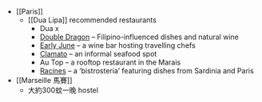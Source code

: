 - [[Paris]]
	- [[Dua Lipa]] recommended restaurants
		- Dua x
		- [Double Dragon](https://link.service95.com/click/32460668.105879/aHR0cHM6Ly93d3cuZG91YmxlZHJhZ29ucGFyaXMuY29tLw/641c7f9e98d9385eab0e5b37B43ede1d4) – Filipino-influenced dishes and natural wine
		- [Early June](https://link.service95.com/click/32460668.105879/aHR0cHM6Ly9lYXJseS1qdW5lLmZyLw/641c7f9e98d9385eab0e5b37B12020922) – a wine bar hosting travelling chefs
		- [Clamato](https://link.service95.com/click/32460668.105879/aHR0cHM6Ly93d3cuY2xhbWF0by1jaGFyb25uZS5mci9lbi8/641c7f9e98d9385eab0e5b37B06498556) – an informal seafood spot
		- Au Top – a rooftop restaurant in the Marais
		- [Racines](https://link.service95.com/click/32460668.105879/aHR0cHM6Ly9yYWNpbmVzcGFyaXMuY29tL2VuL3JhY2luZXMtMi8/641c7f9e98d9385eab0e5b37Bb65da43c) – a ‘bistrosteria’ featuring dishes from Sardinia and Paris
- [[Marseille 馬賽]]
	- 大約300蚊一晚 hostel